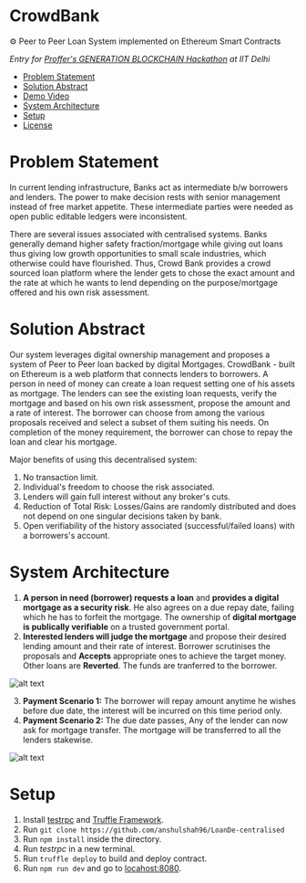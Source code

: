 CrowdBank
=========================
⚙️ Peer to Peer Loan System implemented on Ethereum Smart Contracts

_Entry for [Proffer's GENERATION BLOCKCHAIN Hackathon](https://proffer.network/hackathon) at IIT Delhi_

  * [Problem Statement](#problem-statement)
  * [Solution Abstract](#solution-abstract)
  * [Demo Video](https://www.youtube.com/watch?v=2gzZemUs150)
  * [System Architecture](#system-architecture)
  * [Setup](#setup)
  * [License](#license)

Problem Statement
==================

In current lending infrastructure, Banks act as intermediate b/w borrowers and lenders. The power to make decision rests with senior management instead of free market appetite. These intermediate parties were needed as open public editable ledgers were inconsistent.

There are several issues associated with centralised systems. Banks generally demand higher safety fraction/mortgage while giving out loans thus giving low growth opportunities to small scale industries, which otherwise could have flourished. Thus, Crowd Bank provides a crowd sourced loan platform where the lender gets to chose the exact amount and the rate at which he wants to lend depending on the purpose/mortgage offered and his own risk assessment. 

Solution Abstract
=====================

Our system leverages digital ownership management and proposes a system of Peer to Peer loan backed by digital Mortgages.
CrowdBank - built on Ethereum is a web platform that connects lenders to borrowers. A person in need of money can create a loan request setting one of his assets as mortgage. The lenders can see the existing loan requests, verify the mortgage and based on his own risk assessment, propose the amount and a rate of interest. The borrower can choose from among the various proposals received and select a subset of them suiting his needs. On completion of the money requirement, the borrower can chose to repay the loan and clear his mortgage.

Major benefits of using this decentralised system:
1. No transaction limit.
2. Individual's freedom to choose the risk associated.
3. Lenders will gain full interest without any broker's cuts. 
4. Reduction of Total Risk: Losses/Gains are randomly distributed and does not depend on one singular decisions taken by bank.
5. Open verifiability of the history associated (successful/failed loans) with a borrowers's account.

System Architecture
===========================

1. **A person in need (borrower) requests a loan** and **provides a digital mortgage as a security risk**. He also agrees on a due repay date, failing which he has to forfeit the mortgage. 
The ownership of **digital mortgage is publically verifiable** on a trusted government portal.
2. **Interested lenders will judge the mortgage** and propose their desired lending amount and their rate of interest. 
Borrower scrutinises the proposals and **Accepts** appropriate ones to achieve the target money. Other loans are **Reverted**. The funds are tranferred to the borrower.

![alt text](https://lh4.googleusercontent.com/oonjo_IALmIaF4nlc5O1Xyw0gAE8-EhjmQC8yM8v2CsdujjyPCzBr6cn6QwG8wc15kdKtdxGAzdBIQptuKVxbPUqcUNRq6tMmCkZPqd2NvK2yvZ_tUNotFe7lgEvFtMkzRm5Uppm "")

3. **Payment Scenario 1:** The borrower will repay amount anytime he wishes before due date, the interest will be incurred on this time period only.
4. **Payment Scenario 2:**  The due date passes, Any of the lender can now ask for mortgage transfer. The mortgage will be transferred to all the lenders stakewise.

![alt text](https://lh4.googleusercontent.com/vUDc-Sa8psKmRGXyoGeq1F22_f20VpIOlBSqJ6upDfQKpJZhEl2C9sCrLJ3yvhtQN2URLva3yAgh4xNLPTe2MceL5jyPlWPqBDtQdlTK8ePJGRoZPN79dlXxu5n2By6Mk5a1uDrk "Logo Title Text 1")

Setup
========
1. Install [testrpc]() and [Truffle Framework]().
2. Run ```git clone https://github.com/anshulshah96/LoanDe-centralised```
3. Run ```npm install``` inside the directory.
4. Run _testrpc_ in a new terminal.
5. Run ```truffle deploy``` to build and deploy contract.
6. Run ```npm run dev``` and go to [locahost:8080](http://localhost:8080).
